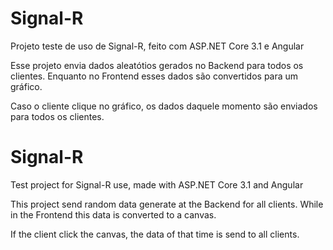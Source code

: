 # Signal-R
Projeto teste de uso de Signal-R, feito com ASP.NET Core 3.1 e Angular


Esse projeto envia dados aleatótios gerados no Backend para todos os clientes. Enquanto no Frontend esses dados são convertidos para um gráfico.

Caso o cliente clique no gráfico, os dados daquele momento são enviados para todos os clientes.




# Signal-R
Test project  for Signal-R use, made with ASP.NET Core 3.1 and Angular


This project send random data generate at the Backend for all clients. While in the Frontend this data is converted to a canvas.

If the client click the canvas, the data of that time is send to all clients.
